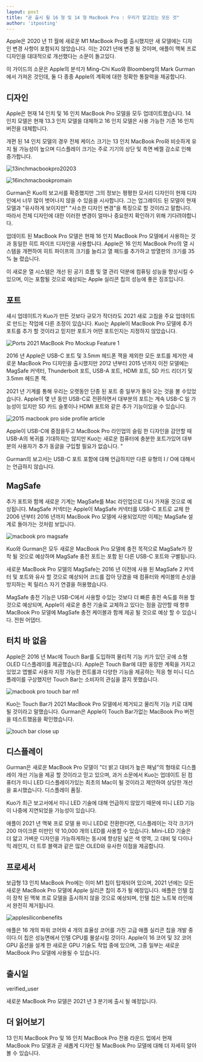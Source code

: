 ```yaml
---
layout: post
title: "곧 출시 될 16 형 및 14 형 MacBook Pro : 우리가 알고있는 모든 것"
author: 'itposting'
---
```



Apple은 2020 년 11 월에 새로운 M1 MacBook Pro를 출시했지만 새 모델에는 디자인 변경 사항이 포함되지 않았습니다.
 이는 2021 년에 변경 될 것이며, 애플이 맥북 프로 디자인을 대대적으로 개선했다는 소문이 돌고있다.

이 가이드의 소문은 Apple의 분석가 Ming-Chi Kuo와 Bloomberg의 Mark Gurman에서 가져온 것인데, 둘 다 종종 Apple의 계획에 대한 정확한 통찰력을 제공합니다.

## 디자인

Apple은 현재 14 인치 및 16 인치 MacBook Pro 모델을 모두 업데이트했습니다.
 14 인치 모델은 현재 13.3 인치 모델을 대체하고 16 인치 모델은 사용 가능한 기존 16 인치 버전을 대체합니다.

개편 된 14 인치 모델의 경우 전체 케이스 크기는 13 인치 MacBook Pro와 비슷하게 유지 될 가능성이 높으며 디스플레이 크기는 주로 기기의 상단 및 측면 베젤 감소로 인해 증가합니다.

![13inchmacbookpro20203](https://images.macrumors.com/t/eMpj0Dld0dJEZMekdccL4MPveHY=/2500x0/filters:no_upscale():quality(90)/article-new/2013/09/13inchmacbookpro20203.jpg)

![16inchmacbookpromain](https://images.macrumors.com/t/a42sXXCODgMdlJK1pL_2fp3PQHE=/2500x0/filters:no_upscale():quality(90)/article-new/2013/09/16inchmacbookpromain.jpg)

Gurman은 Kuo의 보고서를 확증했지만 그의 정보는 평평한 모서리 디자인이 현재 디자인에서 너무 많이 벗어나지 않을 수 있음을 시사합니다.
 그는 업그레이드 된 모델이 현재 모델과 "유사하게 보이지만" "사소한 디자인 변경"을 특징으로 할 것이라고 말합니다. 따라서 전체 디자인에 대한 이러한 변경이 얼마나 중요한지 확인하기 위해 기다려야합니다.

업데이트 된 MacBook Pro 모델은 현재 16 인치 MacBook Pro 모델에서 사용하는 것과 동일한 히트 파이프 디자인을 사용합니다.
 Apple은 16 인치 MacBook Pro의 열 시스템을 개편하여 히트 파이프의 크기를 늘리고 열 패드를 추가하고 방열판의 크기를 35 % 늘 렸습니다.

이 새로운 열 시스템은 개선 된 공기 흐름 및 열 관리 덕분에 컴퓨팅 성능을 향상시킬 수 있으며, 이는 포함될 것으로 예상되는 Apple 실리콘 칩의 성능에 좋은 징조입니다.

## 포트

섀시 업데이트가 Kuo가 만든 것보다 규모가 작더라도 2021 새로 고침을 주요 업데이트로 만드는 작업에 다른 조정이 있습니다.
 Kuo는 Apple이 MacBook Pro 모델에 추가 포트를 추가 할 것이라고 믿지만 포트가 어떤 포트인지는 지정하지 않았습니다.

![Ports 2021 MacBook Pro Mockup Feature 1](https://images.macrumors.com/t/ZQ1uXLkNK6N_fTAQ_kOTuGUJSDU=/2500x0/filters:no_upscale():quality(90)/article-new/2021/01/Ports-2021-MacBook-Pro-Mockup-Feature-1.jpg)

2016 년 Apple은 USB-C 포트 및 3.5mm 헤드폰 잭을 제외한 모든 포트를 제거한 새로운 MacBook Pro 디자인을 출시했지만 2012 년부터 2015 년까지 이전 모델에는 ‌MagSafe‌ 커넥터, Thunderbolt 포트, USB-A 포트,
 HDMI 포트, SD 카드 리더기 및 3.5mm 헤드폰 잭.

2021 년 기계를 통해 우리는 오랫동안 단종 된 포트 중 일부가 돌아 오는 것을 볼 수있었습니다.
 Apple이 몇 년 동안 USB-C로 전환하면서 대부분의 포트는 계속 USB-C 일 가능성이 있지만 SD 카드 슬롯이나 HDMI 포트와 같은 추가 기능이있을 수 있습니다.

![2015 macbook pro side profile article](https://images.macrumors.com/t/w3W5hcDT_P20LmH9xVn8jntX3h0=/2500x0/filters:no_upscale():quality(90)/article-new/2021/01/2015-macbook-pro-side-profile-article.jpg)

Apple이 USB-C에 중점을두고 MacBook Pro 라인업의 슬림 한 디자인을 감안할 때 USB-A의 복귀를 기대하지는 않지만 Kuo는 새로운 컴퓨터에 충분한 포트가있어 대부분의 사용자가
 추가 동글을 구입할 필요가 없습니다. "

Gurman의 보고서는 USB-C 포트 포함에 대해 언급하지만 다른 유형의 I / O에 대해서는 언급하지 않습니다.

## MagSafe

추가 포트와 함께 새로운 기계는 MagSafe를 Mac 라인업으로 다시 가져올 것으로 예상됩니다.
 ‌MagSafe‌ 커넥터는 Apple이 ‌MagSafe‌ 커넥터를 USB-C 포트로 교체 한 2006 년부터 2016 년까지 MacBook Pro 모델에 사용되었지만 이제는 ‌MagSafe‌ 설계로 돌아가는 것처럼 보입니다.

![macbook pro magsafe](https://images.macrumors.com/t/0gFYdWVuIB7SCkV4AYiIGeietIQ=/2500x0/filters:no_upscale():quality(90)/article-new/2021/01/macbook-pro-magsafe.jpg)

Kuo와 Gurman은 모두 새로운 MacBook Pro 모델에 충전 목적으로 ‌MagSafe‌가 장착 될 것으로 예상하며 ‌MagSafe‌ 충전 포트는 포함 된 다른 USB-C 포트와 구별됩니다.

새로운 MacBook Pro 모델의 ‌MagSafe‌는 2016 년 이전에 사용 된 ‌MagSafe‌ 2 커넥터 및 포트와 유사 할 것으로 예상되어 코드를 잡아 당겼을 때 컴퓨터와 케이블의 손상을 방지하는 퀵 릴리스 자기 연결을 허용했습니다.

‌MagSafe‌ 충전 기능은 USB-C에서 사용할 수있는 것보다 더 빠른 충전 속도를 허용 할 것으로 예상되며, Apple이 새로운 충전 기술로 교체하고 있다는 점을 감안할 때 향후 MacBook Pro 모델에 ‌MagSafe‌ 충전 케이블과 함께 제공 될 것으로 예상 할 수 있습니다.
 전원 어댑터.

## 터치 바 없음

Apple은 2016 년 Mac에 Touch Bar를 도입하여 물리적 기능 키가 있던 곳에 소형 OLED 디스플레이를 제공했습니다.
 Apple은 Touch Bar에 대한 웅장한 계획을 가지고 있었고 앱별로 사용자 지정 가능한 컨트롤과 다양한 기능을 제공하는 적응 형 미니 디스플레이를 구상했지만 Touch Bar는 소비자의 관심을 끌지 못했습니다.

![macbook pro touch bar m1](https://images.macrumors.com/t/1ZOrXAI95mX0mMh36DopJZf6gKM=/2500x0/filters:no_upscale():quality(90)/article-new/2020/11/macbook-pro-touch-bar-m1.jpg)

Kuo는 Touch Bar가 2021 MacBook Pro 모델에서 제거되고 물리적 기능 키로 대체 될 것이라고 말했습니다.
 Gurman은 Apple이 Touch Bar가없는 MacBook Pro 버전을 테스트했음을 확인했습니다.

![touch bar close up](https://images.macrumors.com/t/NfzsIDY86m8Molj1x3NtejPVnQw=/2500x0/filters:no_upscale():quality(90)/article-new/2021/01/touch-bar-close-up.jpg)

## 디스플레이

Gurman은 새로운 MacBook Pro 모델이 "더 밝고 대비가 높은 패널"의 형태로 디스플레이 개선 기능을 제공 할 것이라고 믿고 있으며, 과거 소문에서 Kuo는 업데이트 된 컴퓨터가 미니 LED 디스플레이가있는 최초의 Mac이 될 것이라고 제안하여 상당한 개선을 표시했습니다.
 디스플레이 품질.

Kuo가 최근 보고서에서 미니 LED 기술에 대해 언급하지 않았기 때문에 미니 LED 기능이 나중에 지연되었을 가능성이 있습니다.

애플이 2021 년 맥북 프로 모델 용 미니 LED로 전환한다면, 디스플레이는 각각 크기가 200 마이크론 미만인 약 10,000 개의 LED를 사용할 수 있습니다.
 Mini-LED 기술은 더 얇고 가벼운 디자인을 가능하게하는 동시에 향상된 넓은 색 영역, 고 대비 및 다이나믹 레인지, 더 트루 블랙과 같은 많은 OLED와 유사한 이점을 제공합니다.

## 프로세서

보급형 13 인치 MacBook Pro에는 이미 ‌M1‌ 칩이 탑재되어 있으며, 2021 년에는 모든 새로운 MacBook Pro 모델에 Apple 실리콘 칩이 추가 될 예정입니다.
 애플은 인텔 칩이 장착 된 맥북 프로 모델을 출시하지 않을 것으로 예상되며, 인텔 칩은 노트북 라인에서 완전히 제거됩니다.

![applesiliconbenefits](https://images.macrumors.com/t/A4qfzr_jxM5IeWctIAwfyDhgCHc=/2500x0/filters:no_upscale():quality(90)/article-new/2019/11/applesiliconbenefits.jpg)

애플은 16 개의 파워 코어와 4 개의 효율성 코어를 가진 고급 애플 실리콘 칩을 개발 중이다.이 칩은 성능면에서 인텔 CPU를 몰살시킬 것이다.
 Apple이 16 코어 및 32 코어 GPU 옵션을 설계 한 새로운 GPU 기술도 작업 중에 있으며, 그중 일부는 새로운 MacBook Pro 모델에 사용될 수 있습니다.

## 출시일
verified_user

새로운 MacBook Pro 모델은 2021 년 3 분기에 출시 될 예정입니다.

## 더 읽어보기

13 인치 MacBook Pro 및 16 인치 MacBook Pro 전용 라운드 업에서 현재 MacBook Pro 모델과 곧 새롭게 디자인 될 MacBook Pro 모델에 대해 더 자세히 알아볼 수 있습니다.